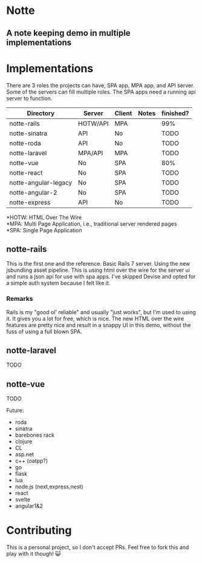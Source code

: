 # Notte
## A note keeping demo in multiple implementations

# Implementations
There are 3 roles the projects can have, SPA app, MPA app, and API server. Some of the servers can fill multiple roles. The SPA apps need a running api server to function.

|Directory|Server|Client|Notes|finished?|
|---------|------|------|-----|---------|
|notte-rails|HOTW/API|MPA||99%|
|notte-sinatra|API|No||TODO|
|notte-roda|API|No||TODO|
|notte-laravel|MPA/API|MPA||TODO|
|notte-vue|No|SPA||80%|
|notte-react|No|SPA||TODO|
|notte-angular-legacy|No|SPA||TODO|
|notte-angular-2|No|SPA||TODO|
|notte-express|API|No||TODO|

*HOTW: HTML Over The Wire  
*MPA: Multi Page Application, i.e., traditional server rendered pages  
*SPA: Single Page Application  

## notte-rails
This is the first one and the reference. Basic Rails 7 server. Using the new jsbundling asset pipeline. This is using html over the wire for the server ui and runs a json api for use with spa apps. I've skipped Devise and opted for a simple auth system because I felt like it.

### Remarks

Rails is my "good ol' reliable" and usually "just works", but I'm used to using it. It gives you a lot for free, which is nice. The new HTML over the wire features are pretty nice and result in a snappy UI in this demo, without the fuss of using a full blown SPA.

## notte-laravel
TODO

## notte-vue
TODO

Future: 
- roda
- sinatra
- barebones rack
- clojure
- CL
- asp.net
- c++ (oatpp?)
- go
- flask
- lua
- node.js (next,express,nest)
- react
- svelte
- angular1&2
# Contributing
This is a personal project, so I don't accept PRs. Feel free to fork this and play with it though! 😺
